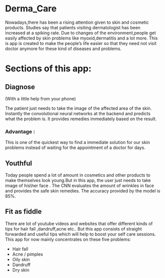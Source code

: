 # Derma_Care

Nowadays,there has been a rising attention given to skin and cosmetic products.
Studies say that patients visiting dermatologist has been increased at a spiking rate. 
Due to changes of the environment,people get easily affected by skin problems like myoxid,dermatitis and a lot more.
This is app is created to make the people’s life easier so that they need not visit doctor anymore for these kind of diseases and problems.

# Sections of this app: 
## Diagnose
(With a little help from your phone)

The patient just needs to take the image of the affected area of the skin. 
Instantly the convolutional neural networks at the backend and predicts what the problem is.
It provides remedies immediately based on the result.

### Advantage :
This is one of the quickest way to find a immediate solution for our skin problems instead of waiting for the appointment of a doctor for days.

## Youthful
Today people spend a lot of amount in cosmetics and other products to make themselves look young.But in this app, the user just needs to take image of his\her face .
The CNN evaluates the amount of wrinkles in face and provides the safe skin remedies.
The accuracy provided by the model is 85%.

## Fit as fiddle
There are lot of youtube videos and websites that offer different kinds of  tips for hair fall ,dandruff,acne etc..
But this app consists of straight forwarded and useful tips which will help to boost your self care sessions.
This app for now mainly concentrates on these five problems:
* Hair fall
* Acne / pimples
* Oily skin
* Dandruff
* Dry skin
  

 



 
